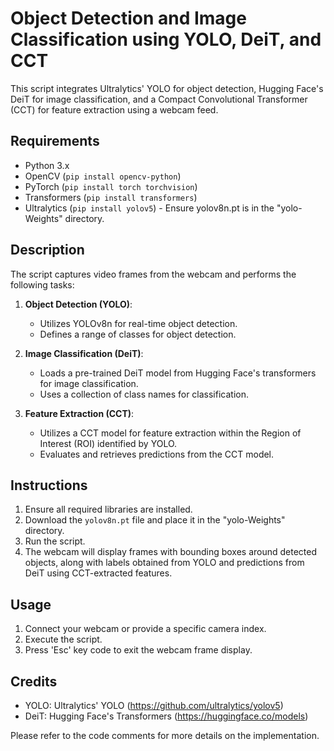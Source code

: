 # Object Detection and Image Classification using YOLO, DeiT, and CCT

This script integrates Ultralytics' YOLO for object detection, Hugging Face's DeiT for image classification, and a Compact Convolutional Transformer (CCT) for feature extraction using a webcam feed.

## Requirements

- Python 3.x
- OpenCV (`pip install opencv-python`)
- PyTorch (`pip install torch torchvision`)
- Transformers (`pip install transformers`)
- Ultralytics (`pip install yolov5`) - Ensure yolov8n.pt is in the "yolo-Weights" directory.

## Description

The script captures video frames from the webcam and performs the following tasks:

1. **Object Detection (YOLO)**:
   - Utilizes YOLOv8n for real-time object detection.
   - Defines a range of classes for object detection.

2. **Image Classification (DeiT)**:
   - Loads a pre-trained DeiT model from Hugging Face's transformers for image classification.
   - Uses a collection of class names for classification.

3. **Feature Extraction (CCT)**:
   - Utilizes a CCT model for feature extraction within the Region of Interest (ROI) identified by YOLO.
   - Evaluates and retrieves predictions from the CCT model.

## Instructions

1. Ensure all required libraries are installed.
2. Download the `yolov8n.pt` file and place it in the "yolo-Weights" directory.
3. Run the script.
4. The webcam will display frames with bounding boxes around detected objects, along with labels obtained from YOLO and predictions from DeiT using CCT-extracted features.

## Usage

1. Connect your webcam or provide a specific camera index.
2. Execute the script.
3. Press 'Esc' key code to exit the webcam frame display.

## Credits

- YOLO: Ultralytics' YOLO (https://github.com/ultralytics/yolov5)
- DeiT: Hugging Face's Transformers (https://huggingface.co/models)

Please refer to the code comments for more details on the implementation.


